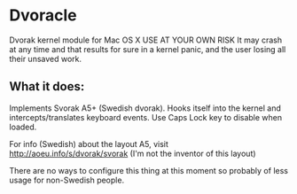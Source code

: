 Dvoracle
========

Dvorak kernel module for Mac OS X
USE AT YOUR OWN RISK
It may crash at any time and that results for sure in a kernel panic, and the user losing all their unsaved work.

What it does:
----------------
Implements Svorak A5+ (Swedish dvorak). Hooks itself into the kernel and intercepts/translates keyboard events.
Use Caps Lock key to disable when loaded.

For info (Swedish) about the layout A5, visit http://aoeu.info/s/dvorak/svorak (I'm not the inventor of this layout)

There are no ways to configure this thing at this moment so probably of less usage for non-Swedish people.

